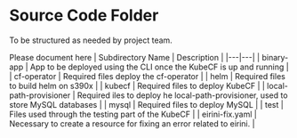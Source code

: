 # Source Code Folder
To be structured as needed by project team.

Please document here
| Subdirectory Name | Description |
|---|---|
| binary-app | App to be deployed using the CLI once the KubeCF is up and running |
| cf-operator | Required files deploy the cf-operator |
| helm | Required files to build helm on s390x |
| kubecf | Required files to deploy KubeCF |
| local-path-provisioner | Required iles to deploy he local-path-provisioner, used to store MySQL databases |
| mysql | Required files to deploy MySQL |
| test | Files used through the testing part of the KubeCF |
| eirini-fix.yaml | Necessary to create a resource for fixing an error related to eirini. |
